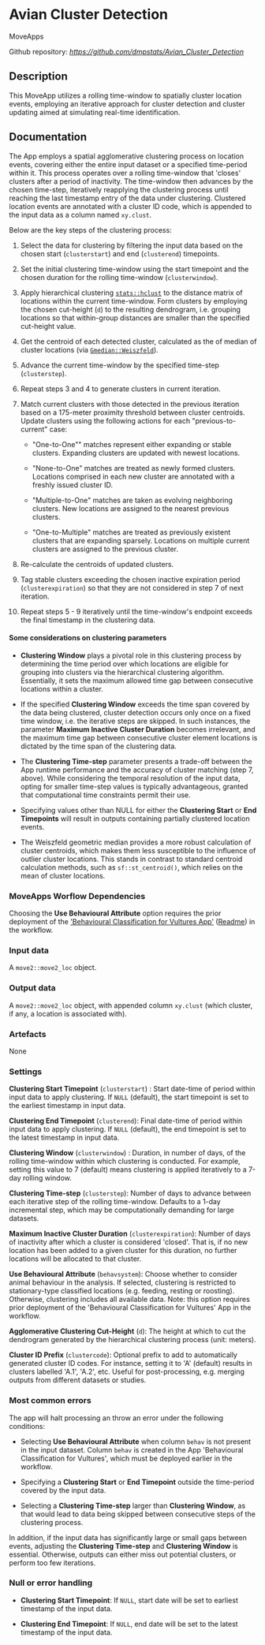 # Avian Cluster Detection

MoveApps

Github repository: *https://github.com/dmpstats/Avian_Cluster_Detection*

## Description

This MoveApp utilizes a rolling time-window to spatially cluster location events, employing an iterative approach for cluster detection and cluster updating aimed at simulating real-time identification.

## Documentation

The App employs a spatial agglomerative clustering process on location events, covering either the entire input dataset or a specified time-period within it. This process operates over a rolling time-window that 'closes' clusters after a period of inactivity. The time-window then advances by the chosen time-step, iteratively reapplying the clustering process until reaching the last timestamp entry of the data under clustering. Clustered location events are annotated with a cluster ID code, which is appended to the input data as a column named `xy.clust`. 

Below are the key steps of the clustering process:

1. Select the data for clustering by filtering the input data based on the chosen start (`clusterstart`) and end (`clusterend`) timepoints.

2. Set the initial clustering time-window using the start timepoint and the chosen duration for the rolling time-window (`clusterwindow`).

3. Apply hierarchical clustering [`stats::hclust`](https://rdrr.io/r/stats/hclust.html) to the distance matrix of locations within the current time-window. Form clusters by employing the chosen cut-height (`d`) to the resulting dendrogram, i.e. grouping locations so that within-group distances are smaller than the specified cut-height value.

4. Get the centroid of each detected cluster, calculated as the of median of cluster locations (via [`Gmedian::Weiszfeld`](https://rdrr.io/cran/Gmedian/man/Gmedian.html)).

5. Advance the current time-window by the specified time-step (`clusterstep`).

6. Repeat steps 3 and 4 to generate clusters in current iteration.

7. Match current clusters with those detected in the previous iteration based on a 175-meter proximity threshold between cluster centroids. Update clusters using the following actions for each "previous-to-current" case:

     - "One-to-One"" matches represent either expanding or stable clusters. Expanding clusters are updated with newest locations.
     
     - "None-to-One" matches are treated as newly formed clusters. Locations comprised in each new cluster are annotated with a freshly issued cluster ID.
     
     - "Multiple-to-One" matches are taken as evolving neighboring clusters. New locations are assigned to the nearest previous clusters.
     
     - "One-to-Multiple" matches are treated as previously existent clusters that are expanding sparsely. Locations on multiple current clusters are assigned to the previous cluster.
     
8. Re-calculate the centroids of updated clusters.

9. Tag stable clusters exceeding the chosen inactive expiration period (`clusterexpiration`) so that they are not considered in step 7 of next iteration.

10. Repeat steps 5 - 9 iteratively until the time-window's endpoint exceeds the final timestamp in the clustering data.


#### Some considerations on clustering parameters

- **Clustering Window** plays a pivotal role in this clustering process by determining the time period over which locations are eligible for grouping into clusters via the hierarchical clustering algorithm. Essentially, it sets the maximum allowed time gap between consecutive locations within a cluster.

- If the specified **Clustering Window** exceeds the time span covered by the data being clustered, cluster detection occurs only once on a fixed time window, i.e. the iterative steps are skipped. In such instances, the parameter **Maximum Inactive Cluster Duration** becomes irrelevant, and the maximum time gap between consecutive cluster element locations is dictated by the time span of the clustering data.

- The **Clustering Time-step** parameter presents a trade-off between the App runtime performance and the accuracy of cluster matching (step 7, above). While considering the temporal resolution of the input data, opting for smaller time-step values is typically advantageous, granted that computational time constraints permit their use.

- Specifying values other than NULL for either the **Clustering Start** or **End Timepoints** will result in outputs containing partially clustered location events.

- The Weiszfeld geometric median provides a more robust calculation of cluster centroids, which makes them less susceptible to the influence of outlier cluster locations. This stands in contrast to standard centroid calculation methods, such as `sf::st_centroid()`, which relies on the mean of cluster locations.


### MoveApps Worflow Dependencies

Choosing the **Use Behavioural Attribute** option requires the prior deployment of the ['Behavioural Classification for Vultures App'](https://www.moveapps.org/apps/browser/44bb2ffa-7d40-4fad-bff5-1269995ba1a2) ([Readme](https://github.com/dmpstats/Behavioural_Classification_for_Vultures)) in the workflow.


### Input data

A `move2::move2_loc` object.

### Output data

A `move2::move2_loc` object, with appended column `xy.clust` (which cluster, if any, a location is associated with).

### Artefacts

None

### Settings

**Clustering Start Timepoint** (`clusterstart`) : Start date-time of period within input data to apply clustering. If `NULL` (default), the start timepoint is set to the earliest timestamp in input data.

**Clustering End Timepoint** (`clusterend`): Final date-time of period within input data to apply clustering. If `NULL` (default), the end timepoint is set to the latest timestamp in input data.

**Clustering Window** (`clusterwindow`) : Duration, in number of days, of the rolling time-window within which clustering is conducted. For example, setting this value to 7 (default) means clustering is applied iteratively to a 7-day rolling window.

**Clustering Time-step** (`clusterstep`): Number of days to advance between each iterative step of the rolling time-window. Defaults to a 1-day incremental step, which may be computationally demanding for large datasets. 

**Maximum Inactive Cluster Duration** (`clusterexpiration`): Number of days of inactivity after which a cluster is considered 'closed'. That is, if no new location has been added to a given cluster for this duration, no further locations will be allocated to that cluster.

**Use Behavioural Attribute** (`behavsystem`): Choose whether to consider animal behaviour in the analysis. If selected, clustering is restricted to stationary-type classified locations (e.g. feeding, resting or roosting). Otherwise, clustering includes all available data. Note: this option requires prior deployment of the 'Behavioural Classification for Vultures' App in the workflow.

**Agglomerative Clustering Cut-Height** (`d`): The height at which to cut the dendrogram generated by the hierarchical clustering process (unit: meters).

**Cluster ID Prefix** (`clustercode`): Optional prefix to add to automatically generated cluster ID codes. For instance, setting it to 'A' (default) results in clusters labelled 'A.1', 'A.2', etc. Useful for post-processing, e.g. merging outputs from different datasets or studies.



### Most common errors

The app will halt processing an throw an error under the following conditions:

- Selecting **Use Behavioural Attribute** when column `behav` is not present in the input dataset. Column `behav` is created in the App 'Behavioural Classification for Vultures', which must be deployed earlier in the workflow.

- Specifying a **Clustering Start** or **End Timepoint** outside the time-period covered by the input data.

- Selecting a **Clustering Time-step** larger than **Clustering Window**, as that would lead to data being skipped between consecutive steps of the clustering process.

In addition, if the input data has significantly large or small gaps between events, adjusting the **Clustering Time-step** and **Clustering Window** is essential. Otherwise, outputs can either miss out potential clusters, or perform too few iterations.


### Null or error handling

- **Clustering Start Timepoint**: If `NULL`, start date will be set to earliest timestamp of the input data.

- **Clustering End Timepoint**: If `NULL`, end date will be set to the latest timestamp of the input data.
